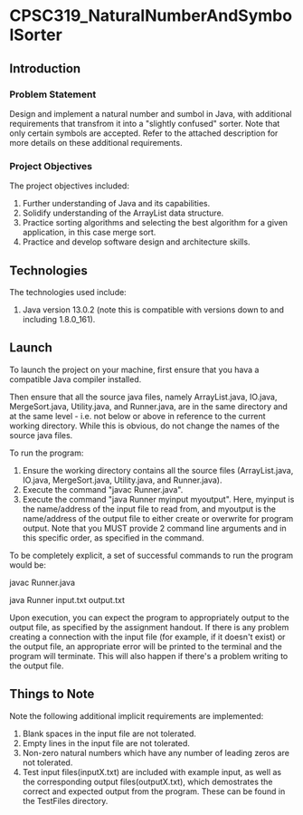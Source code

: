 # CPSC319_NaturalNumberAndSymbolSorter

## Introduction

### Problem Statement

Design and implement a natural number and sumbol in Java, with additional requirements that transfrom it into a "slightly confused" sorter. Note that only certain symbols are accepted. Refer to the attached description for more details on these additional requirements.

### Project Objectives

The project objectives included:

1. Further understanding of Java and its capabilities.
2. Solidify understanding of the ArrayList data structure.
3. Practice sorting algorithms and selecting the best algorithm for a given application, in this case merge sort.
4. Practice and develop software design and architecture skills.

## Technologies

The technologies used include:

1. Java version 13.0.2 (note this is compatible with versions down to and including 1.8.0_161).

## Launch

To launch the project on your machine, first ensure that you hava a compatible Java compiler installed. 

Then ensure that all the source java files, namely ArrayList.java, IO.java, MergeSort.java, Utility.java, and Runner.java, are in the same directory and at the same level - i.e. not below or above in reference to the current working directory. While this is obvious, do not change the names of the source java files.

To run the program:

1. Ensure the working directory contains all the source files (ArrayList.java, IO.java, MergeSort.java, Utility.java, and Runner.java).
2. Execute the command "javac Runner.java".
3. Execute the command "java Runner myinput myoutput". Here, myinput is the name/address of the input file to read from, and myoutput is the name/address of the output file to either create or overwrite for program output. Note that you MUST provide 2 command line arguments and in this specific order, as specified in the command.

To be completely explicit, a set of successful commands to run the program would be:

javac Runner.java

java Runner input.txt output.txt

Upon execution, you can expect the program to appropriately output to the output file, as specified by the assignment handout. If there is any problem creating a connection with the input file (for example, if it doesn't exist) or the output file, an appropriate error will be printed to the terminal and the program will terminate. This will also happen if there's a problem writing to the output file.

## Things to Note

Note the following additional implicit requirements are implemented:

1. Blank spaces in the input file are not tolerated.
2. Empty lines in the input file are not tolerated.
3. Non-zero natural numbers which have any number of leading zeros are not tolerated.
5. Test input files(inputX.txt) are included with example input, as well as the corresponding output files(outputX.txt), which demostrates the correct and expected output from the program. These can be found in the TestFiles directory.
